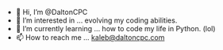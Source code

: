 - 👋 Hi, I’m @DaltonCPC
- 👀 I’m interested in ... evolving my coding abilities.
- 🌱 I’m currently learning ... how to code my life in Python. (lol)
- 📫 How to reach me ... kaleb@daltoncpc.com

<!---
DaltonCPC/DaltonCPC is a ✨ special ✨ repository because its `README.md` (this file) appears on your GitHub profile.
You can click the Preview link to take a look at your changes.
--->
